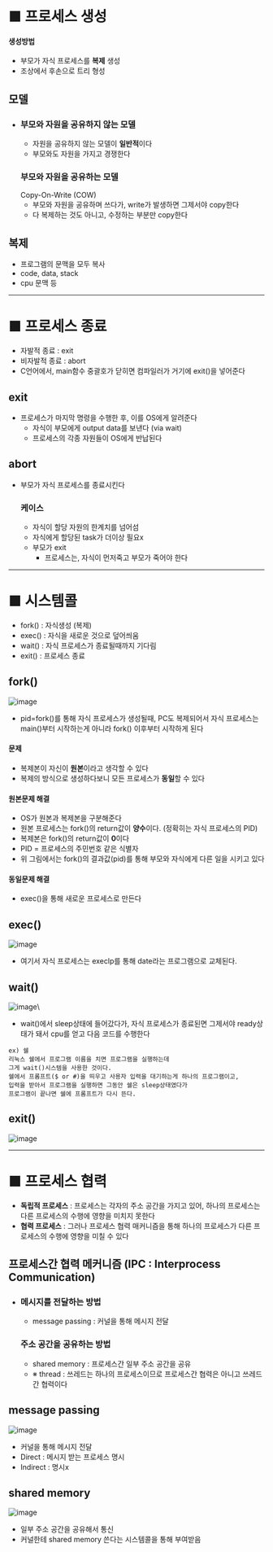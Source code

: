 # ■ 프로세스 생성
#### 생성방법
- 부모가 자식 프로세스를 **복제** 생성
- 조상에서 후손으로 트리 형성
## 모델
-
  ### 부모와 자원을 공유하지 않는 모델
  - 자원을 공유하지 않는 모델이 **일반적**이다
  - 부모와도 자원을 가지고 경쟁한다
  ### 부모와 자원을 공유하는 모델
    Copy-On-Write (COW)
    - 부모와 자원을 공유하며 쓰다가, write가 발생하면 그제서야 copy한다
    - 다 복제하는 것도 아니고, 수정하는 부분만 copy한다
## 복제
- 프로그램의 문맥을 모두 복사
- code, data, stack
- cpu 문맥 등

---

# ■ 프로세스 종료
- 자발적 종료 : exit
- 비자발적 종료 : abort
- C언어에서, main함수 중괄호가 닫히면 컴파일러가 거기에 exit()을 넣어준다
## exit
- 프로세스가 마지막 명령을 수행한 후, 이를 OS에게 알려준다 
  - 자식이 부모에게 output data를 보낸다 (via wait)
  - 프로세스의 각종 자원들이 OS에게 반납된다
## abort
- 부모가 자식 프로세스를 종료시킨다
  ### 케이스
  - 자식이 할당 자원의 한계치를 넘어섬
  - 자식에게 할당된 task가 더이상 필요x
  - 부모가 exit
    - 프로세스는, 자식이 먼저죽고 부모가 죽어야 한다

---

# ■ 시스템콜
- fork() : 자식생성 (복제)
- exec() : 자식을 새로운 것으로 덮어씌움
- wait() : 자식 프로세스가 종료될때까지 기다림
- exit() : 프로세스 종료
## fork()
![image](https://github.com/user-attachments/assets/cab784ed-c387-4137-9a0c-9b4cdba177bf)
- pid=fork()를 통해 자식 프로세스가 생성될때, PC도 복제되어서 자식 프로세스는 main()부터 시작하는게 아니라 fork() 이후부터 시작하게 된다
#### 문제
- 복제본이 자신이 **원본**이라고 생각할 수 있다
- 복제의 방식으로 생성하다보니 모든 프로세스가 **동일**할 수 있다
#### 원본문제 해결
- OS가 원본과 복제본을 구분해준다
- 원본 프로세스는 fork()의 return값이 **양수**이다. (정확히는 자식 프로세스의 PID)
- 복제본은 fork()의 return값이 **0**이다
- PID = 프로세스의 주민번호 같은 식별자
- 위 그림에서는 fork()의 결과값(pid)를 통해 부모와 자식에게 다른 일을 시키고 있다
#### 동일문제 해결
- exec()을 통해 새로운 프로세스로 만든다
## exec()
![image](https://github.com/user-attachments/assets/52f040b5-3246-4a8b-aeb7-b4e81a83f136)
- 여기서 자식 프로세스는 execlp를 통해 date라는 프로그램으로 교체된다.
## wait()
![image](https://github.com/user-attachments/assets/0f2f98ad-976d-4c3c-ade0-c3f96f878f02)\
- wait()에서 sleep상태에 들어갔다가, 자식 프로세스가 종료된면 그제서야 ready상태가 돼서 cpu를 얻고 다음 코드를 수행한다
```
ex) 쉘
리눅스 쉘에서 프로그램 이름을 치면 프로그램을 실행하는데
그게 wait()시스템을 사용한 것이다.
쉘에서 프롬프트($ or #)을 띄우고 사용자 입력을 대기하는게 하나의 프로그램이고,
입력을 받아서 프로그램을 실행하면 그동안 쉘은 sleep상태였다가
프로그램이 끝나면 쉘에 프롬프트가 다시 뜬다.
```
## exit()
![image](https://github.com/user-attachments/assets/785d44bd-35e0-4c89-9417-0a2581846948)

---

# ■ 프로세스   협력
- **독립적 프로세스** : 프로세스는 각자의 주소 공간을 가지고 있어, 하나의 프로세스는 다른 프로세스의 수행에 영향을 미치지 못한다
- **협력 프로세스** : 그러나 프로세스 협력 매커니즘을 통해 하나의 프로세스가 다른 프로세스의 수행에 영향을 미칠 수 있다
## 프로세스간 협력 메커니즘 (IPC : Interprocess Communication)
- 
  ### 메시지를 전달하는 방법
  - message passing : 커널을 통해 메시지 전달
  ### 주소 공간을 공유하는 방법
  - shared memory : 프로세스간 일부 주소 공간을 공유
  - ※ thread : 쓰레드는 하나의 프로세스이므로 프로세스간 협력은 아니고 쓰레드간 협력이다
## message passing
![image](https://github.com/user-attachments/assets/5b40fb41-aea8-4670-8e2b-482f8d225dff)
- 커널을 통해 메시지 전달
- Direct : 메시지 받는 프로세스 명시
- Indirect : 명시x
## shared memory
![image](https://github.com/user-attachments/assets/202ec8fc-af87-45e8-9299-6cdf1df61c5c)
- 일부 주소 공간을 공유해서 통신
- 커널한테 shared memory 쓴다는 시스템콜을 통해 부여받음
